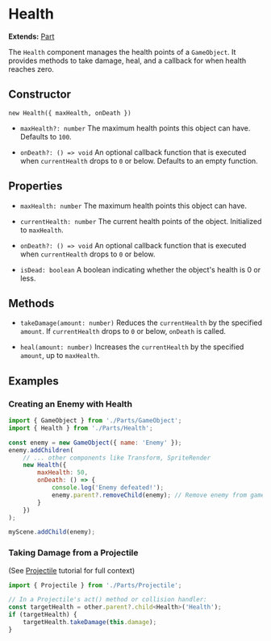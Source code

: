 # Health

**Extends:** [Part](./Part.md)

The `Health` component manages the health points of a `GameObject`. It provides methods to take damage, heal, and a callback for when health reaches zero.

## Constructor

`new Health({ maxHealth, onDeath })`

-   `maxHealth?: number`
    The maximum health points this object can have. Defaults to `100`.

-   `onDeath?: () => void`
    An optional callback function that is executed when `currentHealth` drops to `0` or below. Defaults to an empty function.

## Properties

-   `maxHealth: number`
    The maximum health points this object can have.

-   `currentHealth: number`
    The current health points of the object. Initialized to `maxHealth`.

-   `onDeath?: () => void`
    An optional callback function that is executed when `currentHealth` drops to `0` or below.

-   `isDead: boolean`
    A boolean indicating whether the object's health is 0 or less.

## Methods

-   `takeDamage(amount: number)`
    Reduces the `currentHealth` by the specified `amount`. If `currentHealth` drops to `0` or below, `onDeath` is called.

-   `heal(amount: number)`
    Increases the `currentHealth` by the specified `amount`, up to `maxHealth`.

## Examples

### Creating an Enemy with Health

```javascript
import { GameObject } from './Parts/GameObject';
import { Health } from './Parts/Health';

const enemy = new GameObject({ name: 'Enemy' });
enemy.addChildren(
    // ... other components like Transform, SpriteRender
    new Health({
        maxHealth: 50,
        onDeath: () => {
            console.log('Enemy defeated!');
            enemy.parent?.removeChild(enemy); // Remove enemy from game
        }
    })
);

myScene.addChild(enemy);
```

### Taking Damage from a Projectile

(See [Projectile](api/Projectile.md) tutorial for full context)

```javascript
import { Projectile } from './Parts/Projectile';

// In a Projectile's act() method or collision handler:
const targetHealth = other.parent?.child<Health>('Health');
if (targetHealth) {
    targetHealth.takeDamage(this.damage);
}
```